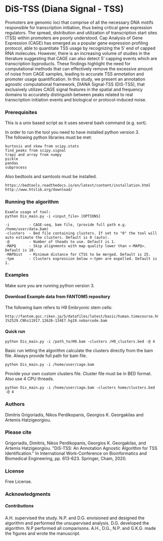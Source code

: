 # DiS-TSS (Diana Signal - TSS)

Promoters are genomic loci that comprise of all the necessary DNA motifs responsible for transcription initiation, thus being critical gene expression regulators. The spread, distribution and utilization of transcription start sites (TSS) within promoters  are poorly understood. Cap Analysis of Gene Expression (CAGE) has emerged as a popular gene expression profiling protocol, able to quantitate TSS usage by recognizing the 5’ end of capped RNA molecules. However, there is an increasing volume of studies in the literature suggesting that CAGE can also detect 5’ capping events which are transcription byproducts. These findings highlight the need for computational methods that can effectively remove the excessive amount of noise from CAGE samples, leading to accurate TSS annotation and promoter usage quantification. In this study, we present an annotation agnostic computational framework, DIANA Signal-TSS (DiS-TSS), that exclusively utilizes CAGE signal features in the spatial and frequency domains to accurately distinguish between peaks related to real transcription initiation events and biological or protocol-induced noise. 

### Prerequisites

This is a unix based script as it uses several bash command (e.g. sort).

In order to run the tool you need to have installed python version 3.<br>
The following python libraries must be met:
```
kurtosis and skew from scipy.stats
find_peaks from scipy.signal
trapz and array from numpy
pickle
pandas
subprocess
```
Also bedtools and samtools must be installed. 
```
https://bedtools.readthedocs.io/en/latest/content/installation.html
http://www.htslib.org/download/
```

### Running the algorithm
```
Examle usage of tool:
python Dis_main.py -i <input_file> [OPTIONS]

-i         - CAGE-seq, bam file, (provide full path e.g. /home/user/data.bam)
-clusters  - Bed file containing clusters. If set to "0" the tool will auto estimate the clusters. Default is 0 (auto).
-@         - Number of theads to use. Default is 1.
-MAPQ      - Skip alignments with map quality lower than <-MAPQ>. Default is 10.
-MAPDist   - Minimum distance for CTSS to be merged. Default is 25.
-tpm       - Clusters expression below <-tpm> are expelled. Default is 1.
```
### Examples
Make sure you are running python version 3.

#### Download Example data from FANTOM5 repository 

The following bam refers to H9 Embryonic stem cells:
```
http://fantom.gsc.riken.jp/5/datafiles/latest/basic/human.timecourse.hCAGE/H9%2520Embryonic%2520Stem%2520cells%252c%2520biol_rep1%2520%2528H9ES-1%2529.CNhs11917.12626-134E7.hg19.nobarcode.bam
```
#### Quick run

```
python Dis_main.py -i /path_to/H9.bam -clusters /H9_clusters.bed -@ 4
```

Basic run letting the algorithm calculate the clusters directly from the bam file. Always provide full path for bam file.
```
python Dis_main.py -i /home/user/cage.bam
```
Provide your own custom clusters file. Cluster file must be in BED format. Also use 4 CPU threads.
```
python Dis_main.py -i /home/user/cage.bam -clusters home/clusters.bed -@ 4
```

### Authors
Dimitris Grigoriadis, Nikos Perdikopanis, Georgios K. Georgakilas and Artemis Hatzigeorgiou.

### Please cite
Grigoriadis, Dimitris, Nikos Perdikopanis, Georgios K. Georgakilas, and Artemis Hatzigeorgiou. "DiS-TSS: An Annotation Agnostic Algorithm for TSS Identification." In International Work-Conference on Bioinformatics and Biomedical Engineering, pp. 613-623. Springer, Cham, 2020.

### License
Free License.

### Acknowledgments
##### Contributions
A.H. supervised the study. N.P. and D.G. envisioned and designed the algorithm and performed the unsupervised analysis. D.G. developed the algorithm. N.P performed all comparisons. A.H., D.G., N.P. and G.K.G. made the figures and wrote the manuscript.
